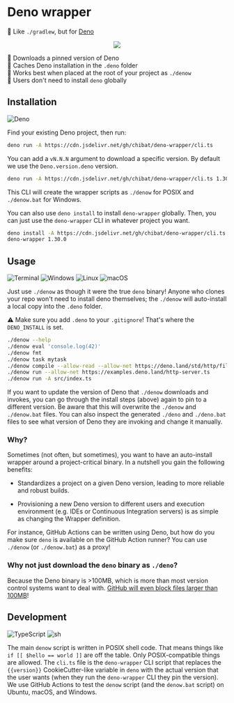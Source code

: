 # Deno wrapper

🐘 Like `./gradlew`, but for [Deno]

<div align="center">

<!-- TODO: Replace picture with something better -->

![](https://user-images.githubusercontent.com/61068799/238832067-0b3bcb1f-e52e-4fdf-b037-c8001f6e00c2.png)

</div>

🦕 Downloads a pinned version of Deno \
📂 Caches Deno installation in the `.deno` folder \
🌟 Works best when placed at the root of your project as `./denow` \
👤 Users don't need to install `deno` globally

## Installation

![Deno](https://img.shields.io/static/v1?style=for-the-badge&message=Deno&color=000000&logo=Deno&logoColor=FFFFFF&label=)

Find your existing Deno project, then run:

```sh
deno run -A https://cdn.jsdelivr.net/gh/chibat/deno-wrapper/cli.ts
```

You can add a `vN.N.N` argument to download a specific version. By default we
use the `Deno.version.deno` version.

```sh
deno run -A https://cdn.jsdelivr.net/gh/chibat/deno-wrapper/cli.ts 1.30.0
```

This CLI will create the wrapper scripts as `./denow` for POSIX and
`./denow.bat` for Windows.

You can also use `deno install` to install `deno-wrapper` globally. Then, you
can just use the `deno-wrapper` CLI in whatever project you want.

```sh
deno install -A https://cdn.jsdelivr.net/gh/chibat/deno-wrapper/cli.ts
deno-wrapper 1.30.0
```

## Usage

![Terminal](https://img.shields.io/static/v1?style=for-the-badge&message=Terminal&color=4D4D4D&logo=Windows+Terminal&logoColor=FFFFFF&label=)
![Windows](https://img.shields.io/static/v1?style=for-the-badge&message=Windows&color=0078D6&logo=Windows&logoColor=FFFFFF&label=)
![Linux](https://img.shields.io/static/v1?style=for-the-badge&message=Linux&color=222222&logo=Linux&logoColor=FCC624&label=)
![macOS](https://img.shields.io/static/v1?style=for-the-badge&message=macOS&color=000000&logo=macOS&logoColor=FFFFFF&label=)

Just use `./denow` as though it were the true `deno` binary! Anyone who clones
your repo won't need to install deno themselves; the `./denow` will auto-install
a local copy into the `.deno` folder.

⚠️ Make sure you add `.deno` to your `.gitignore`! That's where the
`DENO_INSTALL` is set.

```sh
./denow --help
./denow eval 'console.log(42)'
./denow fmt
./denow task mytask
./denow compile --allow-read --allow-net https://deno.land/std/http/file_server.ts
./denow run --allow-net https://examples.deno.land/http-server.ts
./denow run -A src/index.ts
```

If you want to update the version of Deno that `./denow` downloads and invokes,
you can go through the install steps (above) again to pin to a different
version. Be aware that this will overwrite the `./denow` and `./denow.bat`
files. You can also inspect the generated `./deno` and `./deno.bat` files to see
what version of Deno they are invoking and change it manually.

### Why?

Sometimes (not often, but sometimes), you want to have an auto-install wrapper
around a project-critical binary. In a nutshell you gain the following benefits:

- Standardizes a project on a given Deno version, leading to more reliable and
  robust builds.

- Provisioning a new Deno version to different users and execution environment
  (e.g. IDEs or Continuous Integration servers) is as simple as changing the
  Wrapper definition.

For instance, GitHub Actions can be written using Deno, but how do you make sure
`deno` is available on the GitHub Action runner? You can use `./denow` (or
`./denow.bat`) as a proxy!

### Why not just download the `deno` binary as `./deno`?

Because the Deno binary is >100MB, which is more than most version control
systems want to deal with. [GitHub will even block files larger than 100MB]!

## Development

![TypeScript](https://img.shields.io/static/v1?style=for-the-badge&message=TypeScript&color=3178C6&logo=TypeScript&logoColor=FFFFFF&label=)
![sh](https://img.shields.io/static/v1?style=for-the-badge&message=sh&color=4EAA25&logo=GNU+Bash&logoColor=FFFFFF&label=)

The main `denow` script is written in POSIX shell code. That means things like
`if [[ $hello == world ]]` are off the table. Only POSIX-compatible things are
allowed. The `cli.ts` file is the `deno-wrapper` CLI script that replaces the
`{{version}}` CookieCutter-like variable in `deno` with the actual version that
the user wants (when they run the `deno-wrapper` CLI they pin the version). We
use GitHub Actions to test the `denow` script (and the `denow.bat` script) on
Ubuntu, macOS, and Windows.

<!-- prettier-ignore-start -->
[Deno]: https://deno.com/runtime
[github will even block files larger than 100mb]: https://docs.github.com/en/repositories/working-with-files/managing-large-files/about-large-files-on-github
<!-- prettier-ignore-end -->
